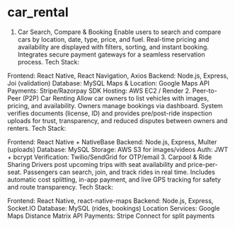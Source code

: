 # car_rental

1. Car Search, Compare & Booking
Enable users to search and compare cars by location, date, type, price, and fuel. Real-time pricing and availability are displayed with filters, sorting, and instant booking. Integrates secure payment gateways for a seamless reservation process.
Tech Stack:

Frontend: React Native, React Navigation, Axios
Backend: Node.js, Express, Joi (validation)
Database: MySQL
Maps & Location: Google Maps API
Payments: Stripe/Razorpay SDK
Hosting: AWS EC2 / Render
2. Peer-to-Peer (P2P) Car Renting
Allow car owners to list vehicles with images, pricing, and availability. Owners manage bookings via dashboard. System verifies documents (license, ID) and provides pre/post-ride inspection uploads for trust, transparency, and reduced disputes between owners and renters.
Tech Stack:

Frontend: React Native + NativeBase
Backend: Node.js, Express, Multer (uploads)
Database: MySQL
Storage: AWS S3 for images/videos
Auth: JWT + bcrypt
Verification: Twilio/SendGrid for OTP/email
3. Carpool & Ride Sharing
Drivers post upcoming trips with seat availability and price-per-seat. Passengers can search, join, and track rides in real time. Includes automatic cost splitting, in-app payment, and live GPS tracking for safety and route transparency.
Tech Stack:

Frontend: React Native, react-native-maps
Backend: Node.js, Express, Socket.IO
Database: MySQL (rides, bookings)
Location Services: Google Maps Distance Matrix API
Payments: Stripe Connect for split payments
